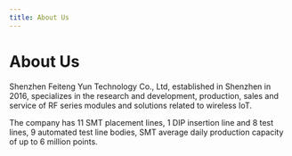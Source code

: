```yaml
---
title: About Us
---
```



# About Us

Shenzhen Feiteng Yun Technology Co., Ltd, established in Shenzhen in 2016, specializes in the research and development, production, sales and service of RF series modules and solutions related to wireless IoT.

The company has 11 SMT placement lines, 1 DIP insertion line and 8 test lines, 9 automated test line bodies, SMT average daily production capacity of up to 6 million points.